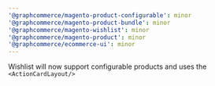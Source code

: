 ```yaml
---
'@graphcommerce/magento-product-configurable': minor
'@graphcommerce/magento-product-bundle': minor
'@graphcommerce/magento-wishlist': minor
'@graphcommerce/magento-product': minor
'@graphcommerce/ecommerce-ui': minor
---
```


Wishlist will now support configurable products and uses the `<ActionCardLayout/>`
